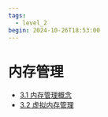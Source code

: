 ```yaml
---
tags:
  - level_2
begin: 2024-10-26T18:53:00
---
```


# 内存管理

- [3.1 内存管理概念](3.1%20内存管理概念.md)
- [3.2 虚拟内存管理](3.2%20虚拟内存管理.md)